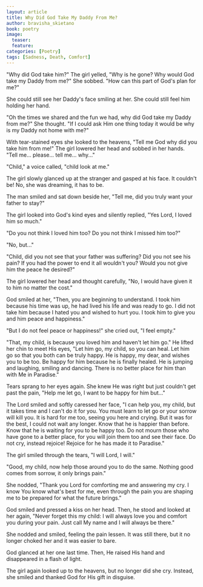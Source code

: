 ```yaml
---
layout: article
title: Why Did God Take My Daddy From Me?
author: bravisha_skietano
book: poetry
image:
  teaser:
  feature:
categories: [Poetry]
tags: [Sadness, Death, Comfort]
---
```

"Why did God take him?" The girl yelled, "Why is he gone? Why would God take my Daddy from me?" She sobbed. "How can this part of God's plan for me?"

She could still see her Daddy's face smiling at her. She could still feel him holding her hand.

"Oh the times we shared and the fun we had, why did God take my Daddy from me?" She thought. "If I could ask Him one thing today it would be why is my Daddy not home with me?"

With tear-stained eyes she looked to the heavens, "Tell me God why did you take him from me!" The girl lowered her head and sobbed in her hands. "Tell me... please... tell me... why..."

"Child," a voice called, "child look at me."

The girl slowly glanced up at the stranger and gasped at his face. It couldn't be! No, she was dreaming, it has to be.

The man smiled and sat down beside her, "Tell me, did you truly want your father to stay?"

The girl looked into God's kind eyes and silently replied, "Yes Lord, I loved him so much."

"Do you not think I loved him too? Do you not think I missed him too?"

"No, but..."

"Child, did you not see that your father was suffering? Did you not see his pain? If you had the power to end it all wouldn't you? Would you not give him the peace he desired?"

The girl lowered her head and thought carefully, "No, I would have given it to him no matter the cost."

God smiled at her, "Then, you are beginning to understand. I took him because his time was up, he had lived his life and was ready to go. I did not take him because I hated you and wished to hurt you. I took him to give you and him peace and happiness."

"But I do not feel peace or happiness!" she cried out, "I feel empty."

"That, my child, is because you loved him and haven't let him go." He lifted her chin to meet His eyes, "Let him go, my child, so you can heal. Let him go so that you both can be truly happy. He is happy, my dear, and wishes you to be too. Be happy for him because he is finally healed. He is jumping and laughing, smiling and dancing. There is no better place for him than with Me in Paradise."

Tears sprang to her eyes again. She knew He was right but just couldn't get past the pain, "Help me let go, I want to be happy for him but..."

The Lord smiled and softly caressed her face, "I can help you, my child, but it takes time and I can't do it for you. You must learn to let go or your sorrow will kill you. It is hard for me too, seeing you here and crying. But it was for the best, I could not wait any longer. Know that he is happier than before. Know that he is waiting for you to be happy too. Do not mourn those who have gone to a better place, for you will join them too and see their face. Do not cry, instead rejoice! Rejoice for he has made it to Paradise."

The girl smiled through the tears, "I will Lord, I will."

"Good, my child, now help those around you to do the same. Nothing good comes from sorrow, it only brings pain."

She nodded, "Thank you Lord for comforting me and answering my cry. I know You know what's best for me, even through the pain you are shaping me to be prepared for what the future brings."

God smiled and pressed a kiss on her head. Then, he stood and looked at her again, "Never forget this my child: I will always love you and comfort you during your pain. Just call My name and I will always be there."

She nodded and smiled, feeling the pain lessen. It was still there, but it no longer choked her and it was easier to bare.

God glanced at her one last time. Then, He raised His hand and disappeared in a flash of light.

The girl again looked up to the heavens, but no longer did she cry. Instead, she smiled and thanked God for His gift in disguise.
